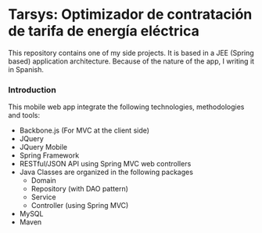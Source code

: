 Tarsys: Optimizador de contratación de tarifa de energía eléctrica
===================================================================

This repository contains one of my side projects. It is based in a JEE (Spring based) application architecture. Because of the nature of the app, I writing it in Spanish.

### Introduction

This mobile web app integrate the following technologies, methodologies and tools:

* Backbone.js (For MVC at the client side)
* JQuery
* JQuery Mobile
* Spring Framework
* RESTful/JSON API using Spring MVC web controllers
* Java Classes are organized in the following packages 
	+ Domain
	+ Repository (with DAO pattern)
	+ Service
	+ Controller (using Spring MVC)
* MySQL
* Maven

